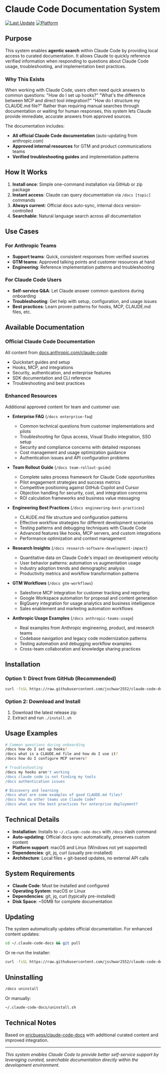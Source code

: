 # Claude Code Documentation System

[![Last Update](https://img.shields.io/github/last-commit/jschwar2552/claude-code-docs/main.svg?label=docs%20updated)](https://github.com/jschwar2552/claude-code-docs/commits/main)
[![Platform](https://img.shields.io/badge/platform-macOS%20%7C%20Linux-blue)](https://claude.ai/code)

## Purpose

This system enables **agentic search** within Claude Code by providing local access to curated documentation. It allows Claude to quickly reference verified information when responding to questions about Claude Code usage, troubleshooting, and implementation best practices.

### Why This Exists

When working with Claude Code, users often need quick answers to common questions: "How do I set up hooks?" "What's the difference between MCP and direct tool integration?" "How do I structure my CLAUDE.md file?" Rather than requiring manual searches through documentation or waiting for human responses, this system lets Claude provide immediate, accurate answers from approved sources.

The documentation includes:
- **All official Claude Code documentation** (auto-updating from anthropic.com)
- **Approved internal resources** for GTM and product communications teams
- **Verified troubleshooting guides** and implementation patterns

## How It Works

1. **Install once**: Simple one-command installation via GitHub or zip package
2. **Instant access**: Claude can query documentation via `/docs [topic]` commands
3. **Always current**: Official docs auto-sync, internal docs version-controlled
4. **Searchable**: Natural language search across all documentation

## Use Cases

### For Anthropic Teams
- **Support teams**: Quick, consistent responses from verified sources
- **GTM teams**: Approved talking points and customer resources at hand
- **Engineering**: Reference implementation patterns and troubleshooting

### For Claude Code Users
- **Self-service Q&A**: Let Claude answer common questions during onboarding
- **Troubleshooting**: Get help with setup, configuration, and usage issues
- **Best practices**: Learn proven patterns for hooks, MCP, CLAUDE.md files, etc.

## Available Documentation

### Official Claude Code Documentation
All content from [docs.anthropic.com/claude-code](https://docs.anthropic.com/en/docs/claude-code):
- Quickstart guides and setup
- Hooks, MCP, and integrations  
- Security, authentication, and enterprise features
- SDK documentation and CLI reference
- Troubleshooting and best practices

### Enhanced Resources
Additional approved content for team and customer use:

- **Enterprise FAQ** (`/docs enterprise-faq`)
  - Common technical questions from customer implementations and pilots
  - Troubleshooting for Opus access, Visual Studio integration, SSO setup
  - Security and compliance concerns with detailed responses
  - Cost management and usage optimization guidance
  - Authentication issues and API configuration problems

- **Team Rollout Guide** (`/docs team-rollout-guide`)
  - Complete sales process framework for Claude Code opportunities
  - Pilot engagement strategies and success metrics
  - Competitive positioning against GitHub Copilot and Cursor
  - Objection handling for security, cost, and integration concerns
  - ROI calculation frameworks and business value messaging

- **Engineering Best Practices** (`/docs engineering-best-practices`)
  - CLAUDE.md file structure and configuration patterns
  - Effective workflow strategies for different development scenarios
  - Testing patterns and debugging techniques with Claude Code
  - Advanced features like hooks, MCP servers, and custom integrations
  - Performance optimization and context management

- **Research Insights** (`/docs research-software-development-impact`)
  - Quantitative data on Claude Code's impact on development velocity
  - User behavior patterns: automation vs augmentation usage
  - Industry adoption trends and demographic analysis
  - Productivity metrics and workflow transformation patterns

- **GTM Workflows** (`/docs gtm-workflows`)
  - Salesforce MCP integration for customer tracking and reporting
  - Google Workspace automation for proposal and content generation
  - BigQuery integration for usage analytics and business intelligence
  - Sales enablement and marketing automation workflows

- **Anthropic Usage Examples** (`/docs anthropic-teams-usage`)
  - Real examples from Anthropic engineering, product, and research teams
  - Codebase navigation and legacy code modernization patterns
  - Testing automation and debugging workflow examples
  - Cross-team collaboration and knowledge sharing practices

## Installation

### Option 1: Direct from GitHub (Recommended)
```bash
curl -fsSL https://raw.githubusercontent.com/jschwar2552/claude-code-docs/main/install.sh | bash
```

### Option 2: Download and Install
1. Download the latest release zip
2. Extract and run `./install.sh`

## Usage Examples

```bash
# Common questions during onboarding
/docs how do I set up hooks?
/docs what is a CLAUDE.md file and how do I use it?
/docs how do I configure MCP servers?

# Troubleshooting
/docs my hooks aren't working
/docs claude code is not finding my tools
/docs authentication issues

# Discovery and learning
/docs what are some examples of good CLAUDE.md files?
/docs how do other teams use Claude Code?
/docs what are the best practices for enterprise deployment?
```

## Technical Details

- **Installation**: Installs to `~/.claude-code-docs` with `/docs` slash command
- **Auto-updating**: Official docs sync automatically, preserves custom content
- **Platform support**: macOS and Linux (Windows not yet supported)
- **Dependencies**: git, jq, curl (usually pre-installed)
- **Architecture**: Local files + git-based updates, no external API calls

## System Requirements

- **Claude Code**: Must be installed and configured
- **Operating System**: macOS or Linux  
- **Dependencies**: git, jq, curl (typically pre-installed)
- **Disk Space**: ~50MB for complete documentation

## Updating

The system automatically updates official documentation. For enhanced content updates:

```bash
cd ~/.claude-code-docs && git pull
```

Or re-run the installer:
```bash
curl -fsSL https://raw.githubusercontent.com/jschwar2552/claude-code-docs/main/install.sh | bash
```

## Uninstalling

```bash
/docs uninstall
```

Or manually:
```bash
~/.claude-code-docs/uninstall.sh
```


## Technical Notes

Based on [ericbuess/claude-code-docs](https://github.com/ericbuess/claude-code-docs) with additional curated content and improved integration.


---

*This system enables Claude Code to provide better self-service support by leveraging curated, searchable documentation directly within the development environment.*